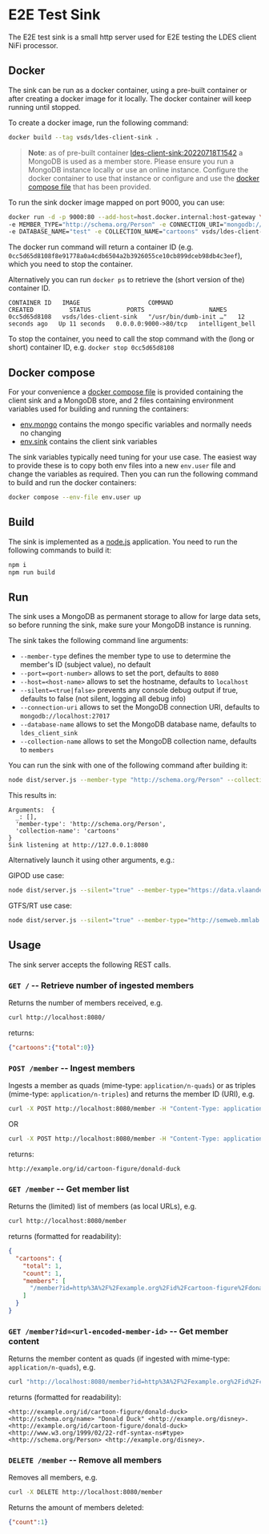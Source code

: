 # E2E Test Sink
The E2E test sink is a small http server used for E2E testing the LDES client NiFi processor.

## Docker
The sink can be run as a docker container, using a pre-built container or after creating a docker image for it locally. The docker container will keep running until stopped.

To create a docker image, run the following command:
```bash
docker build --tag vsds/ldes-client-sink .
```

> **Note**: as of pre-built container [ldes-client-sink:20220718T1542](https://github.com/Informatievlaanderen/VSDS-LDES-E2E-testing/pkgs/container/ldes-client-sink/28801718?tag=20220718T1542) a MongoDB is used as a member store. Please ensure you run a MongoDB instance locally or use an online instance. Configure the docker container to use that instance or configure and use the [docker compose file](./docker-compose.yml) that has been provided.

To run the sink docker image mapped on port 9000, you can use:
```bash
docker run -d -p 9000:80 --add-host=host.docker.internal:host-gateway \
-e MEMBER_TYPE="http://schema.org/Person" -e CONNECTION_URI="mongodb://host.docker.internal:27017" \
-e DATABASE_NAME="test" -e COLLECTION_NAME="cartoons" vsds/ldes-client-sink
```

The docker run command will return a container ID (e.g. `0cc5d65d8108f8e91778a0a4cdb6504a2b3926055ce10cb899dceb98db4c3eef`), which you need to stop the container.

Alternatively you can run `docker ps` to retrieve the (short version of the) container ID.
 ```
CONTAINER ID   IMAGE                   COMMAND                  CREATED          STATUS          PORTS                  NAMES
0cc5d65d8108   vsds/ldes-client-sink   "/usr/bin/dumb-init …"   12 seconds ago   Up 11 seconds   0.0.0.0:9000->80/tcp   intelligent_bell
 ```
To stop the container, you need to call the stop command with the (long or short) container ID, e.g. `docker stop 0cc5d65d8108`

## Docker compose
For your convenience a [docker compose file](./docker-compose.yml) is provided containing the client sink and a MongoDB store, and 2 files containing environment variables used for building and running the containers:
* [env.mongo](./env.mongo) contains the mongo specific variables and normally needs no changing
* [env.sink](./env.sink) contains the client sink variables

The sink variables typically need tuning for your use case. The easiest way to provide these is to copy both env files into a new `env.user` file and change the variables as required. Then you can run the following command to build and run the docker containers:

```bash
docker compose --env-file env.user up
```

## Build
The sink is implemented as a [node.js](https://nodejs.org/en/) application.
You need to run the following commands to build it:
```bash
npm i
npm run build
```

## Run
The sink uses a MongoDB as permanent storage to allow for large data sets, so before running the sink, make sure your MongoDB instance is running.

The sink takes the following command line arguments:
* `--member-type` defines the member type to use to determine the member's ID (subject value), no default
* `--port=<port-number>` allows to set the port, defaults to `8080`
* `--host=<host-name>` allows to set the hostname, defaults to `localhost`
* `--silent=<true|false>` prevents any console debug output if true, defaults to false (not silent, logging all debug info)
* `--connection-uri` allows to set the MongoDB connection URI, defaults to `mongodb://localhost:27017`
* `--database-name` allows to set the MongoDB database name, defaults to `ldes_client_sink`
* `--collection-name` allows to set the MongoDB collection name, defaults to `members`

You can run the sink with one of the following command after building it:
```bash
node dist/server.js --member-type "http://schema.org/Person" --collection-name cartoons
```
This results in:
```
Arguments:  {
  _: [],
  'member-type': 'http://schema.org/Person',
  'collection-name': 'cartoons'
}
Sink listening at http://127.0.0.1:8080
```

Alternatively launch it using other arguments, e.g.:

GIPOD use case: 
```bash
node dist/server.js --silent="true" --member-type="https://data.vlaanderen.be/ns/mobiliteit#Mobiliteitshinder" --database-name="GIPOD" --collection-name="mobility-hindrances"
```
GTFS/RT use case: 
```bash
node dist/server.js --silent="true" --member-type="http://semweb.mmlab.be/ns/linkedconnections#Connection" --database-name="GTFS" --collection-name="connections"
```
## Usage
The sink server accepts the following REST calls.

### `GET /` -- Retrieve number of ingested members
Returns the number of members received, e.g.
```bash
curl http://localhost:8080/
```
returns:
```json
{"cartoons":{"total":0}}
```

### `POST /member` -- Ingest members
Ingests a member as quads (mime-type: `application/n-quads`) or as triples (mime-type: `application/n-triples`) and returns the member ID (URI), e.g.
```bash
curl -X POST http://localhost:8080/member -H "Content-Type: application/n-quads" -d "@donald-duck.nq"
```
OR
```bash
curl -X POST http://localhost:8080/member -H "Content-Type: application/n-triples" -d "@donald-duck.nt"
```
returns:
```
http://example.org/id/cartoon-figure/donald-duck
```

### `GET /member` -- Get member list
Returns the (limited) list of members (as local URLs), e.g.
```bash
curl http://localhost:8080/member
```
returns (formatted for readability):
```json
{
  "cartoons": {
    "total": 1,
    "count": 1,
    "members": [
      "/member?id=http%3A%2F%2Fexample.org%2Fid%2Fcartoon-figure%2Fdonald-duck"
    ]
  }
}
```

### `GET /member?id=<url-encoded-member-id>` -- Get member content
Returns the member content as quads (if ingested with mime-type: `application/n-quads`), e.g.
```bash
curl "http://localhost:8080/member?id=http%3A%2F%2Fexample.org%2Fid%2Fcartoon-figure%2Fdonald-duck"
```
returns (formatted for readability):
```
<http://example.org/id/cartoon-figure/donald-duck> <http://schema.org/name> "Donald Duck" <http://example.org/disney>.
<http://example.org/id/cartoon-figure/donald-duck> <http://www.w3.org/1999/02/22-rdf-syntax-ns#type> <http://schema.org/Person> <http://example.org/disney>.
```

### `DELETE /member` -- Remove all members
Removes all members, e.g.
```bash
curl -X DELETE http://localhost:8080/member
```
Returns the amount of members deleted:
```json
{"count":1}
```
